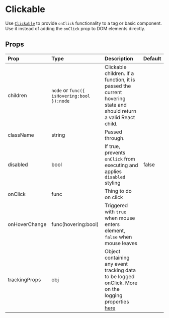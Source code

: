 # Clickable

Use [`Clickable`](https://github.com/zakness/birchbox-gitbook/tree/1ad9356b440d8ffd191f6222475ef6f0c15444b0/src/components/Clickable/index.js) to provide `onClick` functionality to a tag or basic component. Use it instead of adding the `onClick` prop to DOM elements directly.

## Props

| Prop | Type | Description | Default |
| :--- | :--- | :--- | :--- |
| children | `node` or `func({ isHovering:bool }):node` | Clickable children. If a function, it is passed the current hovering state and should return a valid React child. |  |
| className | string | Passed through. |  |
| disabled | bool | If true, prevents `onClick` from executing and applies `disabled` styling | false |
| onClick | func | Thing to do on click |  |
| onHoverChange | func\(hovering:bool\) | Triggered with `true` when mouse enters element, `false` when mouse leaves |  |
| trackingProps | obj | Object containing any event tracking data to be logged onClick. More on the logging properties [here](../utils/logging.md) |  |

